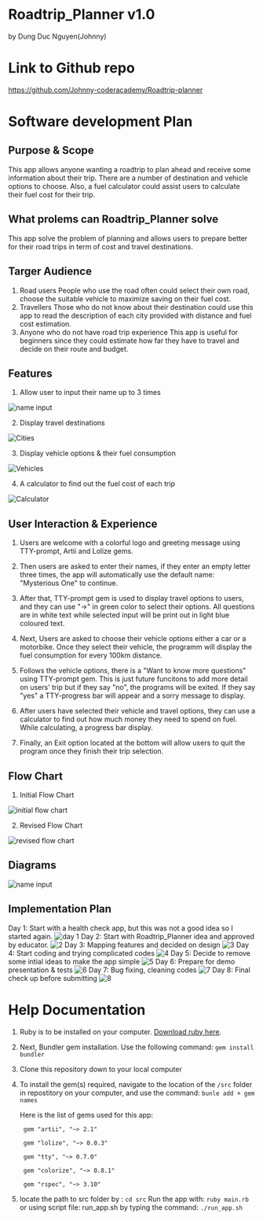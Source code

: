 # Roadtrip_Planner v1.0

by Dung Duc Nguyen(Johnny)

# Link to Github repo

https://github.com/Johnny-coderacademy/Roadtrip-planner

# Software development Plan

## Purpose & Scope
This app allows anyone wanting a roadtrip to plan ahead and receive some information about their trip. There are a number of destination and vehicle options to choose. Also, a fuel calculator could assist users to calculate their fuel cost for their trip.

## What prolems can Roadtrip_Planner solve
This app solve the problem of planning and allows users to prepare better for their road trips in term of cost and travel destinations.

## Targer Audience
1. Road users
People who use the road often could select their own road, choose the suitable vehicle to maximize saving on their fuel cost.
2. Travellers
Those who do not know about their destination could use this app to read the description of each city provided with distance and fuel cost estimation.
3. Anyone who do not have road trip experience
This app is useful for beginners since they could estimate how far they have to travel and decide on their route and budget. 
## Features
1. Allow user to input their name up to 3 times
<img src="./docs/f1.png" alt="name input">

2. Display travel destinations
<img src="./docs/f2.png" alt="Cities">

3. Display vehicle options & their fuel consumption
<img src="./docs/f3.png" alt="Vehicles">

4. A calculator to find out the fuel cost of each trip
<img src="./docs/f4.png" alt="Calculator">

## User Interaction & Experience
1. Users are welcome with a colorful logo and greeting message using TTY-prompt, Artii and Lolize gems. 

2. Then users are asked to enter their names, if they enter an empty letter three times, the app will automatically use the default name: "Mysterious One" to continue.

3. After that, TTY-prompt gem is used to display travel options to users, and they can use "->" in green color to select their options. All questions are in white text while selected input will be print out in light blue coloured text.

4. Next, Users are asked to choose their vehicle options either a car or a motorbike. Once they select their vehicle, the programm will display the fuel consumption for every 100km distance. 

5. Follows the vehicle options, there is a "Want to know more questions" using TTY-prompt gem. This is just future funcitons to add more detail on users' trip but if they say "no", the programs will be exited. If they say "yes" a TTY-progress bar will appear and a sorry message to display.

6. After users have selected their vehicle and travel options, they can use a calculator to find out how much money they need to spend on fuel. While calculating, a progress bar display.

7. Finally, an Exit option located at the bottom will allow users to quit the program once they finish their trip selection.
## Flow Chart
1. Initial Flow Chart
<img src="./docs/initial.png" alt="initial flow chart">

2. Revised Flow Chart
<img src="./docs/revised.png" alt="revised flow chart">

## Diagrams
<img src="./docs/diagram.png" alt="name input">

## Implementation Plan
Day 1: Start with a health check app, but this was not a good idea so I started again.
<img src="./docs/1.png" alt="day 1">
Day 2: Start with Roadtrip_Planner idea and approved by educator.
<img src="./docs/2.png" alt="2">
Day 3: Mapping features and decided on design
<img src="./docs/3.png" alt="3">
Day 4: Start coding and trying complicated codes
<img src="./docs/4.png" alt="4">
Day 5: Decide to remove some intial ideas to make the app simple
<img src="./docs/5.png" alt="5">
Day 6: Prepare for demo presentation & tests
<img src="./docs/6.png" alt="6">
Day 7: Bug fixing, cleaning codes
<img src="./docs/7.png" alt="7">
Day 8: Final check up before submitting
<img src="./docs/8.png" alt="8">

# Help Documentation

1. Ruby is to be installed on your computer. [Download ruby here](https://www.ruby-lang.org/en/).

2. Next, Bundler gem installation. Use the following command: 
`gem install bundler`
3. Clone this repository down to your local computer
4. To install the gem(s) required, navigate to the location of the `/src` folder in repostitory on your computer, and use the command:
`bunle add + gem names`

    Here is the list of gems used for this app:

        gem "artii", "~> 2.1"

        gem "lolize", "~> 0.0.3"

        gem "tty", "~> 0.7.0"

        gem "colorize", "~> 0.8.1"

        gem "rspec", "~> 3.10"   

5. locate the path to src folder by :
`cd src`
Run the app with:
`ruby main.rb`
or using script file: run_app.sh by typing the command: 
`./run_app.sh`
